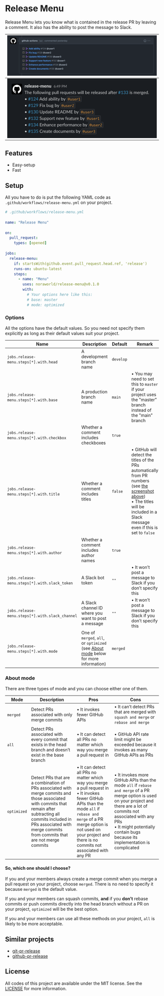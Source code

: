 # Release Menu
Release Menu lets you know what is contained in the release PR by leaving a comment. It also has the ability to post the message to Slack.

| ![GitHub comment](/screenshots/github_comment.png) |
| :------------------------------------------------: |
| ![GitHub comment](/screenshots/slack_message.png)  |



## Features
* Easy-setup
* Fast



## Setup
All you have to do is put the following YAML code as `.github/workflows/release-menu.yml` on your project.

```yml
# .github/workflows/release-menu.yml

name: "Release Menu"

on:
  pull_request:
    types: [opened]

jobs:
  release-menu:
    if: startsWith(github.event.pull_request.head.ref, 'release')
    runs-on: ubuntu-latest
    steps:
      - name: "Menu"
        uses: noraworld/release-menu@v0.1.0
        with:
          # Your options here like this:
          # base: master
          # mode: optimized
```

### Options
All the options have the default values. So you need not specify them explicitly as long as their default values suit your project.

| Name                                            | Description                                                                                       | Default   | Remark                                                                                                                                                                                                  |
| ----------------------------------------------- | ------------------------------------------------------------------------------------------------- | --------- | ------------------------------------------------------------------------------------------------------------------------------------------------------------------------------------------------------- |
| `jobs.release-menu.steps[*].with.head`          | A development branch name                                                                         | `develop` |                                                                                                                                                                                                         |
| `jobs.release-menu.steps[*].with.base`          | A production branch name                                                                          | `main`    | • You may need to set this to `master` if your project uses the "master" branch instead of the "main" branch                                                                                            |
| `jobs.release-menu.steps[*].with.checkbox`      | Whether a comment includes checkboxes                                                             | `true`    |                                                                                                                                                                                                         |
| `jobs.release-menu.steps[*].with.title`         | Whether a comment includes titles                                                                 | `false`   | • GitHub will detect the titles of the PRs automatically from PR numbers (see [the screenshot above](#release-menu))<br>• The titles will be included in a Slack message even if this is set to `false` |
| `jobs.release-menu.steps[*].with.author`        | Whether a comment includes author names                                                           | `true`    |                                                                                                                                                                                                         |
| `jobs.release-menu.steps[*].with.slack_token`   | A Slack bot token                                                                                 | `""`      | • It won’t post a message to Slack if you don’t specify this                                                                                                                                            |
| `jobs.release-menu.steps[*].with.slack_channel` | A Slack channel ID where you want to post a message                                               | `""`      | • It won’t post a message to Slack if you don’t specify this                                                                                                                                            |
| `jobs.release-menu.steps[*].with.mode`          | One of `merged`, `all`, or `optimized` (see [About mode](#about-mode) below for more information) | `merged`  |                                                                                                                                                                                                         |

### About mode
There are three types of mode and you can choose either one of them.

| Mode        | Description                                                                                                                                                                                                                              | Pros                                                                                                                                                                                                                                                    | Cons                                                                                                                                                                                                                                                             |
| ----------- | ---------------------------------------------------------------------------------------------------------------------------------------------------------------------------------------------------------------------------------------- | ------------------------------------------------------------------------------------------------------------------------------------------------------------------------------------------------------------------------------------------------------- | ---------------------------------------------------------------------------------------------------------------------------------------------------------------------------------------------------------------------------------------------------------------- |
| `merged`    | Detect PRs associated with only merge commits                                                                                                                                                                                            | • It invokes fewer GitHub APIs                                                                                                                                                                                                                          | • It can’t detect PRs that are merged with `squash and merge` or `rebase and merge`                                                                                                                                                                              |
| `all`       | Detect PRs associated with every commit that exists in the head branch and doesn’t exist in the base branch                                                                                                                              | • It can detect all PRs no matter which way you merge a pull request in                                                                                                                                                                                 | • GitHub API rate limit might be exceeded because it invokes as many GitHub APIs as PRs                                                                                                                                                                          |
| `optimized` | Detect PRs that are a combination of PRs associated with merge commits and those associated with commits that remain after subtracting all commits included in PRs associated with merge commits from commits that are not merge commits | • It can detect all PRs no matter which way you merge a pull request in<br>• It invokes fewer GitHub APIs than the mode `all` if `rebase and merge` of a PR merge option is not used on your project and there is no commits not associated with any PR | • It invokes more GitHub APIs than the mode `all` if `rebase and merge` of a PR merge option is used on your project and there are a lot of commits not associated with any PRs<br>• It might potentially contain bugs because its implementation is complicated |

#### So, which one should I choose?
If you and your members always create a merge commit when you merge a pull request on your project, choose `merged`. There is no need to specify it because `merged` is the default value.

If you and your members can squash commits, **and** if you **don’t** rebase commits or push commits directly into the head branch without a PR on your project, `optimized` will be the best option.

If you and your members can use all these methods on your project, `all` is likely to be more acceptable.



## Similar projects
* [git-pr-release](https://github.com/x-motemen/git-pr-release)
* [github-pr-release](https://github.com/uiur/github-pr-release)



## License
All codes of this project are available under the MIT license. See the [LICENSE](/LICENSE) for more information.
